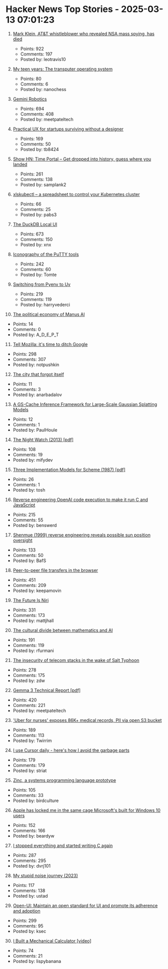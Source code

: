 # Hacker News Top Stories - 2025-03-13 07:01:23

1. [Mark Klein, AT&T whistleblower who revealed NSA mass spying, has died](https://www.eff.org/deeplinks/2025/03/memoriam-mark-klein-att-whistleblower-about-nsa-mass-spying)
   - Points: 922
   - Comments: 197
   - Posted by: leotravis10

2. [My teen years: The transputer operating system](https://nanochess.org/transputer_operating_system.html)
   - Points: 80
   - Comments: 6
   - Posted by: nanochess

3. [Gemini Robotics](https://deepmind.google/discover/blog/gemini-robotics-brings-ai-into-the-physical-world/)
   - Points: 694
   - Comments: 408
   - Posted by: meetpateltech

4. [Practical UX for startups surviving without a designer](https://www.tibinotes.com/p/practical-ux-for-startups-surviving)
   - Points: 169
   - Comments: 50
   - Posted by: tb8424

5. [Show HN: Time Portal – Get dropped into history, guess where you landed](https://www.eggnog.ai/entertimeportal)
   - Points: 261
   - Comments: 138
   - Posted by: samplank2

6. [xlskubectl – a spreadsheet to control your Kubernetes cluster](https://github.com/learnk8s/xlskubectl)
   - Points: 66
   - Comments: 25
   - Posted by: pabs3

7. [The DuckDB Local UI](https://duckdb.org/2025/03/12/duckdb-ui.html)
   - Points: 673
   - Comments: 150
   - Posted by: xnx

8. [Iconography of the PuTTY tools](https://www.chiark.greenend.org.uk/~sgtatham/quasiblog/putty-icons/)
   - Points: 242
   - Comments: 60
   - Posted by: Tomte

9. [Switching from Pyenv to Uv](https://bluesock.org/~willkg/blog/dev/switch_pyenv_to_uv.html)
   - Points: 219
   - Comments: 119
   - Posted by: harryvederci

10. [The political economy of Manus AI](https://marginalrevolution.com/marginalrevolution/2025/03/the-political-economy-of-manus-ai.html)
   - Points: 14
   - Comments: 0
   - Posted by: A_D_E_P_T

11. [Tell Mozilla: it's time to ditch Google](https://mozillapetition.com/)
   - Points: 298
   - Comments: 307
   - Posted by: notpushkin

12. [The city that forgot itself](https://thecritic.co.uk/the-city-that-forgot-itself/)
   - Points: 11
   - Comments: 3
   - Posted by: anarbadalov

13. [A GS-Cache Inference Framework for Large-Scale Gaussian Splatting Models](https://arxiv.org/abs/2502.14938)
   - Points: 12
   - Comments: 1
   - Posted by: PaulHoule

14. [The Night Watch (2013) [pdf]](https://www.usenix.org/system/files/1311_05-08_mickens.pdf)
   - Points: 108
   - Comments: 19
   - Posted by: mifydev

15. [Three Implementation Models for Scheme (1987) [pdf]](https://legacy.cs.indiana.edu/~dyb/papers/3imp.pdf)
   - Points: 26
   - Comments: 1
   - Posted by: tosh

16. [Reverse engineering OpenAI code execution to make it run C and JavaScript](https://twitter.com/benswerd/status/1899853533761200300)
   - Points: 215
   - Comments: 55
   - Posted by: benswerd

17. [Shenmue (1999) reverse engineering reveals possible sun position oversight](https://wulinshu.com/2025/03/11/reverse-engineering-adventures-3-bug-or-not-bug/)
   - Points: 133
   - Comments: 50
   - Posted by: BafS

18. [Peer-to-peer file transfers in the browser](https://github.com/kern/filepizza)
   - Points: 451
   - Comments: 209
   - Posted by: keepamovin

19. [The Future Is Niri](https://ersei.net/en/blog/niri)
   - Points: 331
   - Comments: 173
   - Posted by: mattjhall

20. [The cultural divide between mathematics and AI](https://sugaku.net/content/understanding-the-cultural-divide-between-mathematics-and-ai/)
   - Points: 191
   - Comments: 119
   - Posted by: rfurmani

21. [The insecurity of telecom stacks in the wake of Salt Typhoon](https://soatok.blog/2025/03/12/on-the-insecurity-of-telecom-stacks-in-the-wake-of-salt-typhoon/)
   - Points: 278
   - Comments: 175
   - Posted by: zdw

22. [Gemma 3 Technical Report [pdf]](https://storage.googleapis.com/deepmind-media/gemma/Gemma3Report.pdf)
   - Points: 420
   - Comments: 221
   - Posted by: meetpateltech

23. ['Uber for nurses' exposes 86K+ medical records, PII via open S3 bucket](https://www.websiteplanet.com/news/eshyft-report-breach/)
   - Points: 189
   - Comments: 113
   - Posted by: Twirrim

24. [I use Cursor daily - here's how I avoid the garbage parts](https://www.nickcraux.com/blog/cursor-tips)
   - Points: 179
   - Comments: 179
   - Posted by: striat

25. [Zinc, a systems programming language prototype](https://sr.ht/~oconnor0/zinc/)
   - Points: 105
   - Comments: 33
   - Posted by: birdculture

26. [Apple has locked me in the same cage Microsoft's built for Windows 10 users](https://www.theregister.com/2025/03/12/hardware_os_lockin_monopolies/)
   - Points: 152
   - Comments: 166
   - Posted by: beardyw

27. [I stopped everything and started writing C again](https://www.kmx.io/blog/why-stopped-everything-and-started-writing-C-again)
   - Points: 287
   - Comments: 295
   - Posted by: dvrj101

28. [My stupid noise journey (2023)](https://dynomight.net/noise/)
   - Points: 117
   - Comments: 138
   - Posted by: ustad

29. [Open-UI: Maintain an open standard for UI and promote its adherence and adoption](https://github.com/openui/open-ui)
   - Points: 299
   - Comments: 95
   - Posted by: ksec

30. [I Built a Mechanical Calculator [video]](https://www.youtube.com/watch?v=E0pJST5mL3A)
   - Points: 74
   - Comments: 21
   - Posted by: lispybanana

